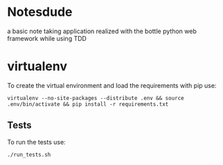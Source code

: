 # Notesdude

a basic note taking application realized with the bottle python web
framework while using TDD

# virtualenv
To create the virtual environment and load the requirements with pip use:

    virtualenv --no-site-packages --distribute .env && source .env/bin/activate && pip install -r requirements.txt

## Tests

To run the tests use:

    ./run_tests.sh